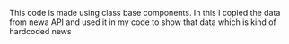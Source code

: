This code is made using class base components.
In this I copied the data from  newa API and used it in my code to show that data which is kind of hardcoded news
